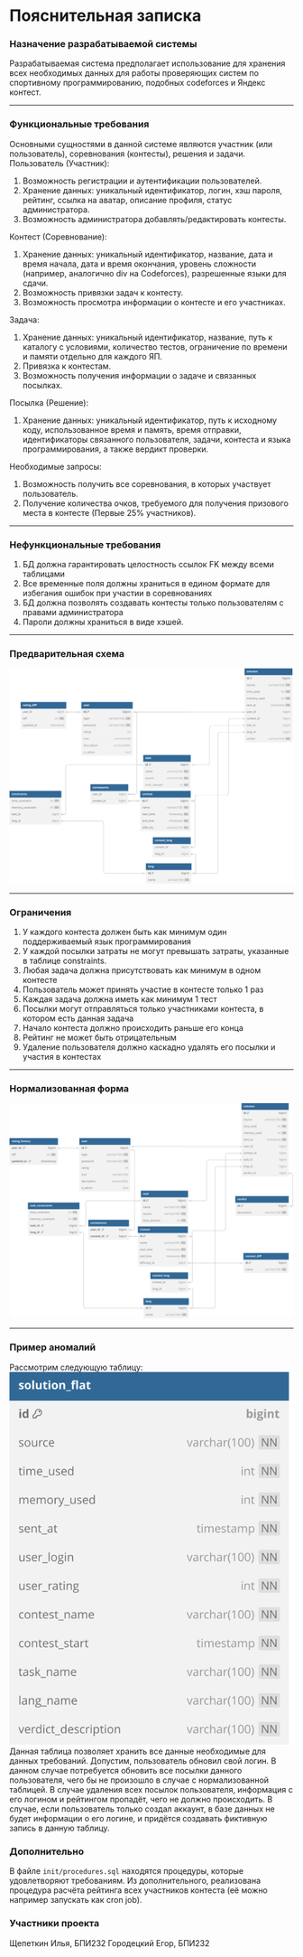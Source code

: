 # Пояснительная записка
### Назначение разрабатываемой системы
Разрабатываемая система предполагает использование
для хранения всех необходимых данных для работы проверяющих систем
по спортивному программированию, подобных codeforces и Яндекс контест.

---
### Функциональные требования
Основными сущностями в данной системе являются участник (или пользователь),
соревнования (контесты), решения и задачи. \
Пользователь (Участник):
1) Возможность регистрации и аутентификации пользователей.
2) Хранение данных: уникальный идентификатор, логин, хэш пароля, рейтинг, ссылка на аватар, описание профиля, статус администратора.
3) Возможность администратора добавлять/редактировать контесты.

Контест (Соревнование):
1) Хранение данных: уникальный идентификатор, название, дата и время начала, дата и время окончания, уровень сложности (например, аналогично div на Codeforces), разрешенные языки для сдачи.
2) Возможность привязки задач к контесту.
3) Возможность просмотра информации о контесте и его участниках.

Задача:
1) Хранение данных: уникальный идентификатор, название, путь к каталогу с условиями, количество тестов, ограничение по времени и памяти отдельно для каждого ЯП. 
2) Привязка к контестам.
3) Возможность получения информации о задаче и связанных посылках.

Посылка (Решение):
1) Хранение данных: уникальный идентификатор, путь к исходному коду, использованное время и память, время отправки, идентификаторы связанного пользователя, задачи, контеста и языка программирования, а также вердикт проверки.

Необходимые запросы:
1) Возможность получить все соревнования, в которых участвует пользователь.
2) Получение количества очков, требуемого для получения призового места в контесте (Первые 25% участников).


---
### Нефункциональные требования
1) БД должна гарантировать целостность ссылок FK между всеми таблицами
2) Все временные поля должны храниться в едином формате для избегания ошибок при участии в соревнованиях
3) БД должна позволять создавать контесты только пользователям с правами администратора
4) Пароли должны храниться в виде хэшей.
---
### Предварительная схема
![Предварительная схема данных](assets/non-normalised-schema.svg)


---
### Ограничения
1) У каждого контеста должен быть как минимум один поддерживаемый язык программирования
2) У каждой посылки затраты не могут превышать затраты, указанные в таблице constraints.
3) Любая задача должна присутствовать как минимум в одном контесте
4) Пользователь может принять участие в контесте только 1 раз
5) Каждая задача должна иметь как минимум 1 тест
6) Посылки могут отправляться только участниками контеста, в котором есть данная задача
7) Начало контеста должно происходить раньше его конца
8) Рейтинг не может быть отрицательным
9) Удаление пользователя должно каскадно удалять его посылки и участия в контестах
---

### Нормализованная форма
![Нормализованная схема](assets/3NF-schema.svg)

---
### Пример аномалий
Рассмотрим следующую таблицу: \
![Недонормализованная таблица](assets/anomaly-case.svg) \
Данная таблица позволяет хранить все данные необходимые для данных требований.
Допустим, пользователь обновил свой логин. В данном случае потребуется обновить все посылки данного пользователя, чего бы не произошло в случае
с нормализованной таблицей. В случае удаления всех посылок пользователя, информация с его логином и рейтингом пропадёт, чего не должно происходить.
В случае, если пользователь только создал аккаунт, в базе данных не будет информации о его логине, и придётся создавать фиктивную запись в данную таблицу.

### Дополнительно
В файле `init/procedures.sql` находятся процедуры, которые удовлетворяют требованиям. Из дополнительного, реализована процедура
расчёта рейтинга всех участников контеста (её можно например запускать как cron job).


### Участники проекта
Щепеткин Илья, БПИ232
Городецкий Егор, БПИ232